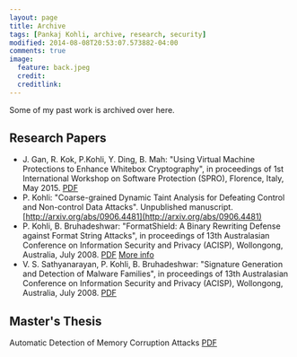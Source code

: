 ```yaml
---
layout: page
title: Archive
tags: [Pankaj Kohli, archive, research, security]
modified: 2014-08-08T20:53:07.573882-04:00
comments: true
image:
  feature: back.jpeg
  credit: 
  creditlink: 
---
```


Some of my past work is archived over here.

## Research Papers
* J. Gan, R. Kok, P.Kohli, Y. Ding, B. Mah: "Using Virtual Machine Protections to Enhance Whitebox Cryptography", in proceedings of 1st International Workshop on Software Protection (SPRO), Florence, Italy, May 2015. [PDF](/assets/files/UsingVMProtToEnhanceWBCrypto.pdf)
* P. Kohli: "Coarse-grained Dynamic Taint Analysis for Defeating Control and Non-control Data Attacks". Unpublished manuscript. [http://arxiv.org/abs/0906.4481](http://arxiv.org/abs/0906.4481)
* P. Kohli, B. Bruhadeshwar: "FormatShield: A Binary Rewriting Defense against Format String Attacks", in proceedings of 13th Australasian Conference on Information Security and Privacy (ACISP), Wollongong, Australia, July 2008. [PDF](/assets/files/formatshield-acisp08.pdf) [More info](/posts/formatshield/)
* V. S. Sathyanarayan, P. Kohli, B. Bruhadeshwar: "Signature Generation and Detection of Malware Families", in proceedings of 13th Australasian Conference on Information Security and Privacy (ACISP), Wollongong, Australia, July 2008. [PDF](/assets/files/malw-acisp08.pdf)



## Master's Thesis
Automatic Detection of Memory Corruption Attacks [PDF](/assets/files/thesis.pdf)



